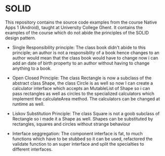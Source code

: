 # SOLID

This repository contains the source code examples from the course Native Apps 1 (Android), taught at University College Ghent. 
It contains the examples of the course which do not abide the principles of the SOLID design pattern.

* Single Responsibility principle: The class book didn't abide to this principle; an author is not a responsiblity of a book hence changes to an author would mean that the class book would have to change now i can add an date of birth property to an author without having to change anything to a book.

* Open Closed Principle: The class Rectangle is now a subclass of the abstract class Shape, the class Circle is as well so now I can create a calculator interface which accepts an MutableList of Shape so i can pass rectangles as well as circles to the specialized calculators which implement the calculateArea method. The calculators can be changed at runtime as well.

* Liskov Substitution Principle: The class Square is not a goob subclass of Rectangle so i made it a Shape as well. Shapes can be substituted by rectangles, squares and circles without strange behaviour

* Interface seggregation: The component interface is fat, to much functions which have to be stubbed so it can be used, refactored the validate function to an super interface and split the specialties to different interfaces.


